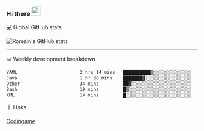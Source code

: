 ### Hi there <img src="https://media.giphy.com/media/hvRJCLFzcasrR4ia7z/giphy.gif" width="25px" height="25px">

💻 Global GitHub stats


![Romain's GitHub stats](https://github-readme-streak-stats.herokuapp.com/?user=Flasssh&theme=dark)

---

📊 Weekly development breakdown
<!--START_SECTION:waka-->

```txt
YAML                       2 hrs 14 mins   ██████████▒░░░░░░░░░░░░░░   41.27 %
Java                       1 hr 38 mins    ███████▓░░░░░░░░░░░░░░░░░   30.31 %
Other                      34 mins         ██▓░░░░░░░░░░░░░░░░░░░░░░   10.49 %
Bash                       19 mins         █▒░░░░░░░░░░░░░░░░░░░░░░░   05.97 %
XML                        14 mins         █░░░░░░░░░░░░░░░░░░░░░░░░   04.48 %
```

<!--END_SECTION:waka-->

🖇 Links

[Codingame](https://www.codingame.com/profile/defc3ee5279aecc1bb6114e1f994ea9b3325423)
